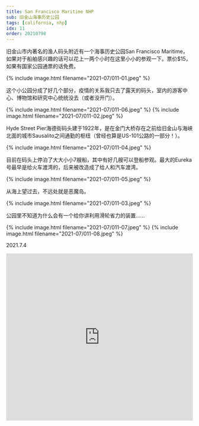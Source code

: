 ```yaml
---
title: San Francisco Maritime NHP
sub: 旧金山海事历史公园
tags: [california, nhp]
idx: 11
order: 20210798
---
```


旧金山市内著名的渔人码头附近有一个海事历史公园San Francisco Maritime，如果对于船舶感兴趣的话可以花上一两个小时在这里小小的参观一下。票价$15，如果有国家公园通票的话免费。

{% include image.html filename="2021-07/011-01.jpeg" %}

这个小公园分成了好几个部分，疫情的关系我只去了露天的码头，室内的游客中心、博物馆和研究中心统统没去（或者没开门）。

{% include image.html filename="2021-07/011-06.jpeg" %}
{% include image.html filename="2021-07/011-02.jpeg" %}

Hyde Street Pier海德街码头建于1922年，是在金门大桥存在之前给旧金山与海峡北面的城市Sausalito之间通勤的枢纽（曾经也算是US-101公路的一部分！）。

{% include image.html filename="2021-07/011-04.jpeg" %}

目前在码头上停泊了大大小小7艘船，其中有好几艘可以登船参观。最大的Eureka号最早是给火车渡湾的，后来被改造成了给人和汽车渡湾。

{% include image.html filename="2021-07/011-05.jpeg" %}

从海上望过去，不远处就是恶魔岛。

{% include image.html filename="2021-07/011-03.jpeg" %}

公园里不知道为什么会有一个给你讲利用滑轮省力的装置……

{% include image.html filename="2021-07/011-07.jpeg" %}
{% include image.html filename="2021-07/011-08.jpeg" %}

2021.7.4

<iframe src="https://www.google.com/maps/embed?pb=!1m14!1m8!1m3!1d100871.84542138026!2d-122.4263601!3d37.807726!3m2!1i1024!2i768!4f13.1!3m3!1m2!1s0x808580e1a8edb3ed%3A0xb71a9f534658cd95!2sSan%20Francisco%20Maritime%20National%20Historical%20Park!5e0!3m2!1sen!2sus!4v1652161544283!5m2!1sen!2sus" width="100%" height="450" style="border:0;" allowfullscreen="" loading="lazy" referrerpolicy="no-referrer-when-downgrade"></iframe>
